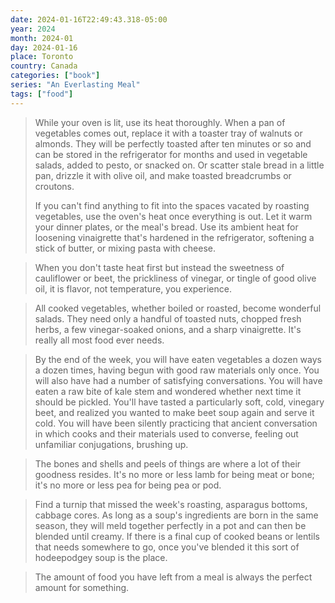 ```yaml
---
date: 2024-01-16T22:49:43.318-05:00
year: 2024
month: 2024-01
day: 2024-01-16
place: Toronto
country: Canada
categories: ["book"]
series: "An Everlasting Meal"
tags: ["food"]
---
```

> While your oven is lit, use its heat thoroughly. When a pan of vegetables comes out, replace it with a toaster tray of walnuts or almonds. They will be perfectly toasted after ten minutes or so and can be stored in the refrigerator for months and used in vegetable salads, added to pesto, or snacked on. Or scatter stale bread in a little pan, drizzle it with olive oil, and make toasted breadcrumbs or croutons.
> 
> If you can't find anything to fit into the spaces vacated by roasting vegetables, use the oven's heat once everything is out. Let it warm your dinner plates, or the meal's bread. Use its ambient heat for loosening vinaigrette that's hardened in the refrigerator, softening a stick of butter, or mixing pasta with cheese.

> When you don't taste heat first but instead the sweetness of cauliflower or beet, the prickliness of vinegar, or tingle of good olive oil, it is flavor, not temperature, you experience.

> All cooked vegetables, whether boiled or roasted, become wonderful salads. They need only a handful of toasted nuts, chopped fresh herbs, a few vinegar-soaked onions, and a sharp vinaigrette. It's really all most food ever needs.

> By the end of the week, you will have eaten vegetables a dozen ways a dozen times, having begun with good raw materials only once. You will also have had a number of satisfying conversations. You will have eaten a raw bite of kale stem and wondered whether next time it should be pickled. You'll have tasted a particularly soft, cold, vinegary beet, and realized you wanted to make beet soup again and serve it cold. You will have been silently practicing that ancient conversation in which cooks and their materials used to converse, feeling out unfamiliar conjugations, brushing up.

> The bones and shells and peels of things are where a lot of their goodness resides. It's no more or less lamb for being meat or bone; it's no more or less pea for being pea or pod.

> Find a turnip that missed the week's roasting, asparagus bottoms, cabbage cores. As long as a soup's ingredients are born in the same season, they will meld together perfectly in a pot and can then be blended until creamy. If there is a final cup of cooked beans or lentils that needs somewhere to go, once you've blended it this sort of hodeepodgey soup is the place.

> The amount of food you have left from a meal is always the perfect amount for something.
